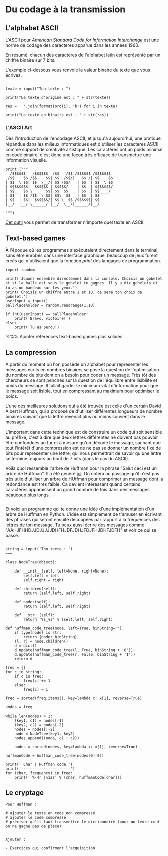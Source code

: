 # Du codage à la transmission

## L'alphabet ASCII

L'ASCII pour *American Standard Code for Information Interchange* est une norme de codage des caractères apparue dans les années 1960. 

En résumé, chacun des caractères de l'alphabet latin est représenté par un chiffre binaire sur 7 bits. 

L'exemple ci-dessous vous renvoie la valeur binaire du texte que vous écrivez. 

```{codeplay}
  
texte = input("Ton texte : ")

print("Le texte d'origine est : " + str(texte)) 
  
res = ' '.join(format(ord(i), 'b') for i in texte) 
  
print("Le texte en binaire est : " + str(res))

```

### L'ASCII Art

Dès l'introduction de l'encodage ASCII, et jusqu'à aujourd'hui, une pratique répandue dans les milieux informatiques est d'utiliser les caractères ASCII comme support de créativité artistique. Les caractères ont un poids minimal en code binaire, c'est donc une façon très efficace de transmettre une information visuelle. 

```{codeplay}
print ("""
  /$$$$$$   /$$$$$$  /$$   /$$ /$$$$$$ /$$$$$$$ 
 /$$__  $$ /$$__  $$| $$  /$$/|_  $$_/| $$__  $$
| $$  \ $$| $$  \__/| $$ /$$/   | $$  | $$  \ $$
| $$$$$$$$|  $$$$$$ | $$$$$/    | $$  | $$$$$$$/
| $$__  $$ \____  $$| $$  $$    | $$  | $$____/ 
| $$  | $$ /$$  \ $$| $$\  $$   | $$  | $$      
| $$  | $$|  $$$$$$/| $$ \  $$ /$$$$$$| $$      
|__/  |__/ \______/ |__/  \__/|______/|__/      
                                           
""")
```

[Cet outil](https://www.patorjk.com/software/taag/#p=display&f=Small&t=Entrez%20votre%20texte) vous permet de transformer n'importe quel texte en ASCII. 

## Text-based games

À l'époque où les programmes s'exécutaient directement dans le terminal, sans être enrobés dans une interface graphique, beaucoup de jeux furent créés qui n'utilisaient que la fonction *print* des langages de programmation. 

```{codeplay}
import random 

print('Jouons ensemble directement dans la console. Choisis un gobelet et si la balle est sous le gobelet tu gagnes. Il y a dix gobelets et tu as un bandeau sur les yeux.')
print('Choisis un chiffre entre 1 et 10, ce sera ton choix de gobelet.')
userInput = input()
ballPlaceholder = random.randrange(1,10)

if int(userInput) == ballPlaceholder:
    print('Bravo, victoire!')
else: 
    print('Tu as perdu')
```

%%% Ajouter références text-based games plus solides

## La compression

À partir du moment où l'on possède un alphabet pour représenter les messages écrits en nombres binaires se pose la question de l'optimisation du nombre de bits dont on a besoin pour coder un message. Très tôt des chercheurs se sont penchés sur la question de l'équilibre entre lisibilité et poids du message. Il fallait garder le minimum vital d'information pour que le message soit lisible, tout en compressant au maximum pour optimiser le poids. 

L'une des meilleures solutions qui a été trouvée est celle d'un certain David Albert Huffman, qui a proposé de d'utiliser différentes longueurs de nombre binaires suivant que la lettre revenait plus ou moins souvent dans le message. 

L'important dans cette technique est de construire un code qui soit sensible au préfixe, c'est à dire que deux lettres différentes ne doivent pas pouvoir être confondues au fur et à mesure qu'on décode le message, sachant que tout l'intérêt d'une compression est de ne pas se donner un nombre fixe de bits pour représenter une lettre, qui nous permettrait de savoir qu'une lettre se termine toujours au bout de 7 bits (dans le cas du ASCII).

Voilà quoi ressemble l'arbre de Huffman pour la phrase "Salut ceci est un arbre de Huffman". Il a été généré [ici](http://huffman.ooz.ie/). On notera au passage qu'il n'est pas très utile d'utiliser un arbre de HUffman pour comprimer un message dont la redondance est très faible. Ca devient intéressant quand certains caractères apparaissent un grand nombre de fois dans des messages beaucoup plus longs. 

```{image} images/repinfo1/Huffman.png
```

Et voici un programme qui te donne une idée d'une implémentation d'un arbre de Huffman en Python. L'idée est simplement de t'amuser en écrivant des phrases qui seront ensuite découpées par rapport à la fréquences des lettres de ton message. Tu peux aussi écrire des messages comme "AAHJFHHDJJDJJJJJDHFHJDFJDHJFDJFHJDHFJDFH" et voir ce qui se passe. 


```{codeplay}

string = input('Ton texte : ')
===

class NodeTree(object):

    def __init__(self, left=None, right=None):
        self.left = left
        self.right = right

    def children(self):
        return (self.left, self.right)

    def nodes(self):
        return (self.left, self.right)

    def __str__(self):
        return '%s_%s' % (self.left, self.right)

def huffman_code_tree(node, left=True, binString=''):
    if type(node) is str:
        return {node: binString}
    (l, r) = node.children()
    d = dict()
    d.update(huffman_code_tree(l, True, binString + '0'))
    d.update(huffman_code_tree(r, False, binString + '1'))
    return d

freq = {}
for c in string:
    if c in freq:
        freq[c] += 1
    else:
        freq[c] = 1

freq = sorted(freq.items(), key=lambda x: x[1], reverse=True)

nodes = freq

while len(nodes) > 1:
    (key1, c1) = nodes[-1]
    (key2, c2) = nodes[-2]
    nodes = nodes[:-2]
    node = NodeTree(key1, key2)
    nodes.append((node, c1 + c2))

    nodes = sorted(nodes, key=lambda x: x[1], reverse=True)

huffmanCode = huffman_code_tree(nodes[0][0])

print(' Char | Huffman code ')
print('----------------------')
for (char, frequency) in freq:
    print(' %-4r |%12s' % (char, huffmanCode[char]))
```


## Le cryptage



<!-- import random 

print('Jouons ensemble directement dans la console. Choisis un gobelet et si la balle est sous le gobelet tu gagnes. Il y a dix gobelets et tu as un bandeau sur les yeux.')
print('Choisis un chiffre entre 1 et 10, ce sera ton choix de gobelet.')
userInput = input()
ballPlaceholder = random.randrange(1,10)

# Tu fixes le chiffre au premier jet de dé
# Ensuite tu donnes des indices plus petit ou plus grand
# Exercice suivant : tu choisis un nombre et le programme le recherche. 

if int(userInput) == ballPlaceholder:
    print('Bravo, victoire!')
else: 
    print('Tu as perdu') -->


    Pour Huffman : 
        
    # ajouter le texte en code non compressé
    # ajouter le code compressé
    # préciser qu'il faut transmettre le dictionnaire (pour un texte cout on ne gagne pas de place)


    Ajouter : 

    - Exercices qui confirment l'acquisition. 